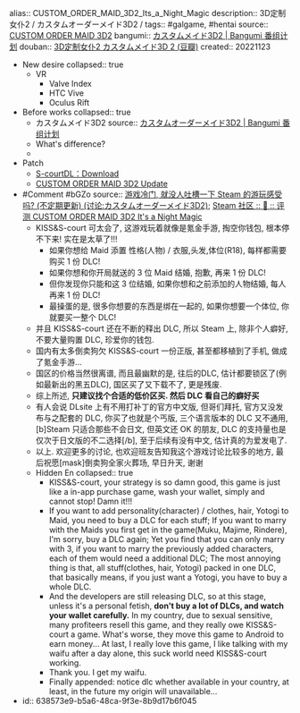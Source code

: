 alias:: CUSTOM_ORDER_MAID_3D2_Its_a_Night_Magic
description:: 3D定制女仆2 / カスタムオーダーメイド3D2 /
tags:: #galgame, #hentai
source:: [CUSTOM ORDER MAID 3D2](https://com3d2.world/r18/main.html)
bangumi:: [カスタムメイド3D2 | Bangumi 番组计划](https://bgm.tv/subject/131547)
douban:: [3D定制女仆2 カスタムメイド3D 2 (豆瓣)](https://www.douban.com/game/27591210/)
created:: 20221123

- New desire
  collapsed:: true
  - VR
    - Valve Index
    - HTC Vive
    - Oculus Rift
- Before works
  collapsed:: true
  - カスタムメイド3D2
    source:: [カスタムオーダーメイド3D2 | Bangumi 番组计划](https://bgm.tv/subject/238552)
  - What's difference?
  -
- Patch
  - [S-courtDL：Download](https://dl-en.s-court.me/download.php?itemid=104)
  - [CUSTOM ORDER MAID 3D2 Update](https://com3d2.world/r18/update/)
- #Comment #bGZo
  source:: [游戏冷门, 就没人吐槽一下 Steam 的游玩感受吗? (不定期更新) (讨论:カスタムオーダーメイド3D2)](https://bgm.tv/subject/topic/23749); [Steam 社区 :: 💛 :: 评测 CUSTOM ORDER MAID 3D2 It's a Night Magic](https://steamcommunity.com/id/bgzotr/recommended/1097580/)
  - KISS&S-court 可太会了, 这游戏玩着就像是氪金手游, 掏空你钱包, 根本停不下来! 实在是太草了!!!
    - 如果你想给 Maid 添置 性格(人物) / 衣服,头发,体位(R18), 每样都需要购买 1 份 DLC!
    - 如果你想和你开局就送的 3 位 Maid 结婚, 抱歉, 再来 1 份 DLC!
    - 但你发现你只能和这 3 位结婚, 如果你想和之前添加的人物结婚, 每人再来 1 份 DLC!
    - 最操蛋的是, 很多你想要的东西是绑在一起的, 如果你想要一个体位, 你就要买一整个 DLC!
  - 并且 KISS&S-court 还在不断的释出 DLC, 所以 Steam 上, 除非个人癖好, 不要大量购置 DLC, 珍爱你的钱包.
  - 国内有太多倒卖狗欠 KISS&S-court 一份正版, 甚至都移植到了手机, 做成了氪金手游...
  - 国区的价格当然很离谱, 而且最幽默的是, 往后的DLC, 估计都要锁区了(例如最新出的黑五DLC), 国区买了又下载不了, 更是残废.
  - 综上所述, **只建议找个合适的低价区买. 然后 DLC 看自己的癖好买**
  - 有人会说 DLsite 上有不用打补丁的官方中文版, 但哥们拜托, 官方又没发布与之配套的 DLC, 你买了也就是个丐版, 三个语言版本的 DLC 又不通用, [b]Steam 只适合那些不会日文, 但英文还 OK 的朋友, DLC 的支持量也是仅次于日文版的不二选择[/b], 至于后续有没有中文, 估计真的为爱发电了.
  - 以上. 欢迎更多的讨论, 也欢迎班友告知我这个游戏讨论比较多的地方, 最后祝愿[mask]倒卖狗全家火葬场, 早日升天, 谢谢
  - Hidden En
    collapsed:: true
    - KISS&S-court, your strategy is so damn good, this game is just like a
       in-app purchase game, wash your wallet, simply and cannot stop! Damn
      it!!!
    - If you want to add personality(character) / clothes, hair, Yotogi to Maid, you need to buy a DLC for each stuff;
      If you want to marry with the Maids you first get in the game(Muku, Majime, Rindere), I'm sorry, buy a DLC again;
      Yet
       you find that you can only marry with 3, if you want to marry the
      previously added characters, each of them would need a additional DLC;
      The
       most annoying thing is that, all stuff(clothes, hair, Yotogi) packed in
       one DLC, that basically means, if you just want a Yotogi, you have to
      buy a whole DLC.
    - And the developers are still releasing DLC, so at this stage, unless it's a personal fetish, **don't buy a lot of DLCs, and watch your wallet carefully.**
      In
       my country, due to sexual sensitive, many profiteers resell this game,
      and they really owe KISS&S-court a game. What's worse, they move
      this game to Android to earn money...
      At last, I really love this game, I like talking with my waifu after a day alone, this suck world need KISS&S-court working.
    - Thank you. I get my waifu.
    - Finally appended: notice dlc whether available in your country, at least, in the future my origin will unavailable...
- id:: 638573e9-b5a6-48ca-9f3e-8b9d17b6f045